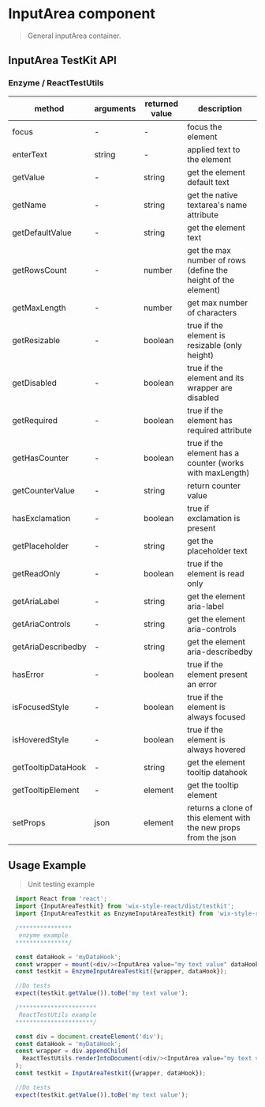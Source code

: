 # InputArea component

> General inputArea container.

## InputArea TestKit API


### Enzyme / ReactTestUtils
| method | arguments | returned value | description |
|--------|-----------|----------------|-------------|
| focus | - | - | focus the element |
| enterText | string | - | applied text to the element |
| getValue | - | string | get the element default text |
| getName | - | string | get the native textarea's name attribute |
| getDefaultValue | - | string | get the element text |
| getRowsCount | - | number | get the max number of rows (define the height of the element) |
| getMaxLength | - | number | get max number of characters |
| getResizable | - | boolean | true if the element is resizable (only height) |
| getDisabled | - | boolean | true if the element and its wrapper are disabled |
| getRequired | - | boolean | true if the element has required attribute |
| getHasCounter | - | boolean | true if the element has a counter (works with maxLength) |
| getCounterValue | - | string | return counter value |
| hasExclamation | - | boolean | true if exclamation is present |
| getPlaceholder | - | string | get the placeholder text |
| getReadOnly | - | boolean | true if the element is read only |
| getAriaLabel | - | string | get the element aria-label |
| getAriaControls | - | string | get the element aria-controls |
| getAriaDescribedby | - | string | get the element aria-describedby |
| hasError | - | boolean | true if the element present an error |
| isFocusedStyle | - | boolean | true if the element is always focused |
| isHoveredStyle | - | boolean | true if the element is always hovered |
| getTooltipDataHook | - | string | get the element tooltip datahook |
| getTooltipElement | - | element | get the tooltip element |
| setProps | json | element | returns a clone of this element with the new props from the json |

## Usage Example

> Unit testing example

```javascript
  import React from 'react';
  import {InputAreaTestkit} from 'wix-style-react/dist/testkit';
  import {InputAreaTestkit as EnzymeInputAreaTestkit} from 'wix-style-react/dist/testkit/enzyme';

  /***************
   enzyme example
  ***************/

  const dataHook = 'myDataHook';
  const wrapper = mount(<div/><InputArea value="my text value" dataHook={dataHook}/></div>);
  const testkit = EnzymeInputAreaTestkit({wrapper, dataHook});

  //Do tests
  expect(testkit.getValue()).toBe('my text value');

  /**********************
   ReactTestUtils example
  **********************/

  const div = document.createElement('div');
  const dataHook = 'myDataHook';
  const wrapper = div.appendChild(
    ReactTestUtils.renderIntoDocument(<div/><InputArea value="my text value" dataHook={dataHook}/></div>, {dataHook})
  );
  const testkit = InputAreaTestkit({wrapper, dataHook});

  //Do tests
  expect(testkit.getValue()).toBe('my text value');
```

